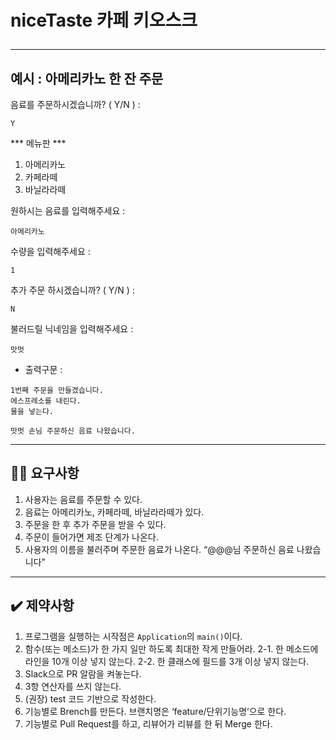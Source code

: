 # niceTaste 카페 키오스크 <hr>
## 예시 : 아메리카노 한 잔 주문

음료를 주문하시겠습니까? ( Y/N ) :

```
Y
```

*** 메뉴판 ***
1. 아메리카노
2. 카페라떼
3. 바닐라라떼

원하시는 음료를 입력해주세요 : 
``` 
아메리카노 
```

수량을 입력해주세요 : 
``` 
1 
```

추가 주문 하시겠습니까? ( Y/N ) :
```
N
```

불러드릴 닉네임을 입력해주세요 : 
```
맛멋
```


* 출력구문 :
```
1번째 주문을 만들겠습니다.
에스프레소를 내린다.
물을 넣는다.

맛멋 손님 주문하신 음료 나왔습니다.
```


<hr>

## ✍🏻 요구사항
1. 사용자는 음료를 주문할 수 있다.
2. 음료는 아메리카노, 카페라떼, 바닐라라떼가 있다.
3. 주문을 한 후 추가 주문을 받을 수 있다.
4. 주문이 들어가면 제조 단계가 나온다.
5. 사용자의 이름을 불러주며 주문한 음료가 나온다. “@@@님 주문하신 음료 나왔습니다”
<hr>

## ✔️ 제약사항
1. 프로그램을 실행하는 시작점은 `Application`의 `main()`이다.
2. 함수(또는 메소드)가 한 가지 일만 하도록 최대한 작게 만들어라.
   2-1. 한 메소드에 라인을 10개 이상 넣지 않는다.
   2-2. 한 클래스에 필드를 3개 이상 넣지 않는다.
3. Slack으로 PR 알람을 켜놓는다.
4. 3항 연산자를 쓰지 않는다.
5. (권장) test 코드 기반으로 작성한다.
6. 기능별로 Brench를 만든다. 브랜치명은 ‘feature/단위기능명’으로 한다.
7. 기능별로 Pull Request를 하고, 리뷰어가 리뷰를 한 뒤 Merge 한다.